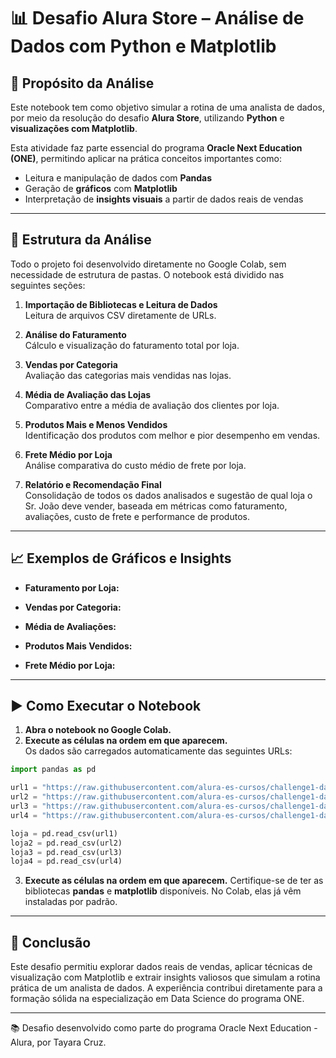 # 📊 Desafio Alura Store – Análise de Dados com Python e Matplotlib

## 🎯 Propósito da Análise

Este notebook tem como objetivo simular a rotina de uma analista de dados, por meio da resolução do desafio **Alura Store**, utilizando **Python** e **visualizações com Matplotlib**.

Esta atividade faz parte essencial do programa **Oracle Next Education (ONE)**, permitindo aplicar na prática conceitos importantes como:

- Leitura e manipulação de dados com **Pandas**  
- Geração de **gráficos** com **Matplotlib**
- Interpretação de **insights visuais** a partir de dados reais de vendas

---

## 🧠 Estrutura da Análise

Todo o projeto foi desenvolvido diretamente no Google Colab, sem necessidade de estrutura de pastas. O notebook está dividido nas seguintes seções:

1. **Importação de Bibliotecas e Leitura de Dados**  
   Leitura de arquivos CSV diretamente de URLs.

2. **Análise do Faturamento**  
   Cálculo e visualização do faturamento total por loja.

3. **Vendas por Categoria**  
   Avaliação das categorias mais vendidas nas lojas.

4. **Média de Avaliação das Lojas**  
   Comparativo entre a média de avaliação dos clientes por loja.

5. **Produtos Mais e Menos Vendidos**  
   Identificação dos produtos com melhor e pior desempenho em vendas.

6. **Frete Médio por Loja**  
   Análise comparativa do custo médio de frete por loja.
   
7. **Relatório e Recomendação Final**  
   Consolidação de todos os dados analisados e sugestão de qual loja o Sr. João deve vender, baseada em métricas como faturamento, avaliações, custo de frete e performance de produtos.
   

---

## 📈 Exemplos de Gráficos e Insights

- **Faturamento por Loja:**  

- **Vendas por Categoria:**  

- **Média de Avaliações:**  

- **Produtos Mais Vendidos:**  

- **Frete Médio por Loja:**  

---

## ▶️ Como Executar o Notebook

1. **Abra o notebook no Google Colab.**
2. **Execute as células na ordem em que aparecem.**  
   Os dados são carregados automaticamente das seguintes URLs:

```python
import pandas as pd

url1 = "https://raw.githubusercontent.com/alura-es-cursos/challenge1-data-science/refs/heads/main/base-de-dados-challenge-1/loja_1.csv"
url2 = "https://raw.githubusercontent.com/alura-es-cursos/challenge1-data-science/refs/heads/main/base-de-dados-challenge-1/loja_2.csv"
url3 = "https://raw.githubusercontent.com/alura-es-cursos/challenge1-data-science/refs/heads/main/base-de-dados-challenge-1/loja_3.csv"
url4 = "https://raw.githubusercontent.com/alura-es-cursos/challenge1-data-science/refs/heads/main/base-de-dados-challenge-1/loja_4.csv"

loja = pd.read_csv(url1)
loja2 = pd.read_csv(url2)
loja3 = pd.read_csv(url3)
loja4 = pd.read_csv(url4)
```

3. **Execute as células na ordem em que aparecem.**
Certifique-se de ter as bibliotecas **pandas** e **matplotlib** disponíveis.
No Colab, elas já vêm instaladas por padrão.

---
## 📌 Conclusão
Este desafio permitiu explorar dados reais de vendas, aplicar técnicas de visualização com Matplotlib e extrair insights valiosos que simulam a rotina prática de um analista de dados. A experiência contribui diretamente para a formação sólida na especialização em Data Science do programa ONE.

---
📚 Desafio desenvolvido como parte do programa Oracle Next Education - Alura, por Tayara Cruz.

